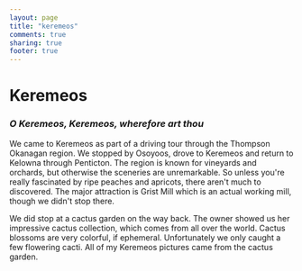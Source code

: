 ```yaml
---
layout: page
title: "keremeos"
comments: true
sharing: true
footer: true
---
```

<h1>Keremeos</h1>
<h3><em>O Keremeos, Keremeos, wherefore art thou</em></h3>

We came to Keremeos as part of a driving tour through the Thompson Okanagan region. We stopped by Osoyoos, drove to Keremeos and return to Kelowna through Penticton. The region is known for vineyards and orchards, but otherwise the sceneries are unremarkable. So unless you're really fascinated by ripe peaches and apricots, there aren't much to discovered. The major attraction is Grist Mill which is an actual working mill, though we didn't stop there. 

We did stop at a cactus garden on the way back. The owner showed us her impressive cactus collection, which comes from all over the world. Cactus blossoms are very colorful, if ephemeral. Unfortunately we only caught a few flowering cacti. All of my Keremeos pictures came from the cactus garden. 

